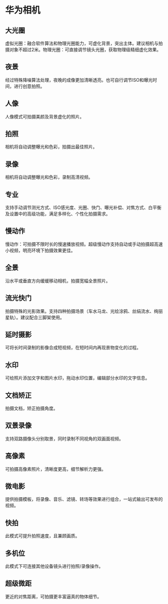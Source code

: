 # 华为相机

## 大光圈

虚拟光圈：融合软件算法和物理光圈能力，可虚化背景，突出主体。建议相机与拍摄对象不超过2米。物理光圈：可直接调节镜头光圈，获取物理级精细虚化效果。



## 夜景

经过特殊降噪算法处理，夜晚的成像更加清晰透亮。也可自行调节ISO和曝光时间，进行创意拍照。



## 人像

人像模式可拍摄美颜及背景虚化的照片。



## 拍照

相机将自动调整曝光和色彩，拍摄出最佳照片。



## 录像

相机将自动调整曝光和色彩，录制高清视频。



## 专业

支持手动调节测光方式、ISO感光度、光圈、快门、曝光补偿、对焦方式、白平衡及设置中的高级功能，满足多样化、个性化拍摄需求。



## 慢动作

慢动作：可拍摄不限时长的慢速播放视频。超级慢动作支持自动或手动拍摄超高速小视频，明亮环境下拍摄效果更佳。



## 全景

沿水平或垂直方向缓缓移动相机，拍摄宽幅全景照片。



## 流光快门

拍摄特殊的光影效果。支持四种拍摄场景（车水马龙、光绘涂鸦、丝绢流水、绚丽星轨）。建议配合三脚架使用。



## 延时摄影

可将长时间录制的影像合成短视频，在短时间内再现景物变化的过程。



## 水印

可给照片添加文字和图片水印，拖动水印位置，编辑部分水印的文字信息。



## 文档矫正

拍摄文档，矫正拍摄角度。



## 双景录像

支持双路摄像头分别取景，同时录制不同视角的双画面视频。



## 高像素

可拍摄高像素照片，清晰度更高，细节解析力更强。



## 微电影

提供拍摄模板，将录像、音乐、滤镜、转场等效果进行组合，一站式输出可发布的视频。



## 快拍

此模式可提升拍照速度，且兼顾画质。



## 多机位

此模式下可连接其他设备镜头进行拍照/录像操作。



## 超级微距

更近的对焦距离，可拍摄更丰富逼真的物体细节。